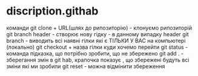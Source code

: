 # discription.githab

команди
git clone + URL(шлях до рипозиторію) - клонуємо рипозиторій
git branch header - створює нову гідку - в данному випадку header
git branch - виводить всі наявні гілки які є ТІЛЬКИ У ВАС на компьютері (локально)
git checkout + назва гілки куди хочемо перейти
git status - команда підказка, що потрібно зробити, що не збережено
git add . - зберегання змін в git hab, крапочка показує , що збережені будуть всі зміни які ми зробили
git reset - можна відмінити збереження
